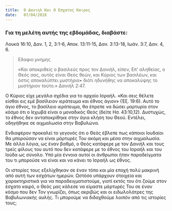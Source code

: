 ```yaml
---
title:  Ο Δανιηλ Και Ο Εσχατος Καιρος
date:   07/04/2018
---
```


### Για τη μελέτη αυτής της εβδομάδας, διαβάστε:
Λουκά 16:10, Δαν. 1, 2, 3:1-6, Αποκ. 13:11-15, Δαν. 3:13-18, Ιωάν. 3:7, Δαν. 4, 6.

> <p>Εδαφιο μνημης</p>
> «Και αποκριθείς ο βασιλεύς προς τον Δανιήλ, είπεν, Επ' αληθείας, ο Θεός σας, αυτός είναι Θεός θεών, και Κύριος των βασιλέων, και όστις αποκαλύπτει μυστήρια• διότι ηδυνήθης να αποκαλύψης το μυστήριον τούτο.» Δανιήλ 2:47. 

Ο Κύριος είχε μεγάλα σχέδια για το αρχαίο Ισραήλ. «Και σεις θέλετε είσθαι εις εμέ βασίλειον ιεράτευμα και έθνος άγιον» (Έξ. 19:6). Αυτό το άγιο έθνος, το βασίλειο ιεράτευμα, θα έπρεπε να δώσει μαρτυρία στον κόσμο ότι ο Ιεχωβά είναι ο μοναδικός Θεός (δείτε Ησ. 43:10,12). Δυστυχώς, το έθνος δεν ανταποκρίθηκε στην άγια κλήση του Θεού. Εντέλει, οδηγήθηκε σε αιχμαλωσία στην Βαβυλώνα.

Ενδιαφέρον προκαλεί το γεγονός ότι ο Θεός έβλεπε πως κάποιοι Ιουδαίοι θα μπορούσαν να είναι μάρτυρές Του ακόμη και μέσα στην αιχμαλωσία. Με άλλα λόγια, ως έναν βαθμό, ο Θεός κατάφερε με τον Δανιήλ και τους τρείς φίλους του αυτό που δεν κατάφερε με το έθνος του Ισραήλ και του Ιούδα ως σύνολο. Υπό μία έννοια αυτοί οι άνθρωποι ήταν παραδείγματα του τι μπορούσε να είναι και να κάνει το Ισραήλ ως έθνος. 

Οι ιστορίες τους εξελίχθηκαν σε έναν τόπο και μία εποχή πολύ μακρινή από αυτή των εσχάτων ημερών. Ωστόσο υπάρχουν στοιχεία και χαρακτηριστικά για να παραδειγματιστούμε, γιατί εκτός του ότι ζούμε στον έσχατο καιρό, ο Θεός μας κάλεσε να είμαστε μάρτυρές Του σε έναν κόσμο που δεν Τον γνωρίζει, όπως ακριβώς και οι ειδωλολάτρες της Βαβυλωνιακής αυλής. Τι μπορούμε να διδαχθούμε λοιπόν από τις ιστορίες τους; 